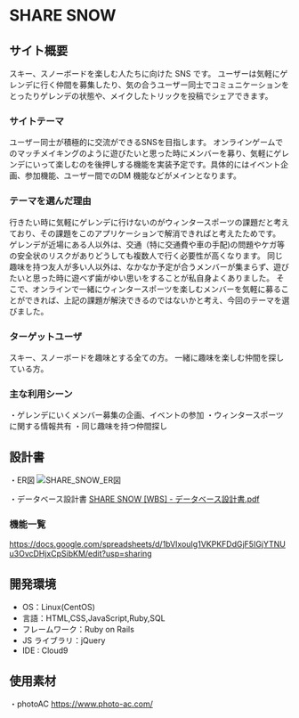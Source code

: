 # SHARE SNOW

## サイト概要

スキー、スノーボードを楽しむ人たちに向けた SNS です。
ユーザーは気軽にゲレンデに行く仲間を募集したり、気の合うユーザー同士でコミュニケーションをとったりゲレンデの状態や、メイクしたトリックを投稿でシェアできます。

### サイトテーマ

ユーザー同士が積極的に交流ができるSNSを目指します。
オンラインゲームでのマッチメイキングのように遊びたいと思った時にメンバーを募り、気軽にゲレンデにいって楽しむのを後押しする機能を実装予定です。具体的にはイベント企画、参加機能、ユーザー間でのDM 機能などがメインとなります。

### テーマを選んだ理由

行きたい時に気軽にゲレンデに行けないのがウィンタースポーツの課題だと考えており、その課題をこのアプリケーションで解消できればと考えたためです。
ゲレンデが近場にある人以外は、交通（特に交通費や車の手配)の問題やケガ等の安全状のリスクがありどうしても複数人で行く必要性が高くなります。
同じ趣味を持つ友人が多い人以外は、なかなか予定が合うメンバーが集まらず、遊びたいと思った時に遊べず歯がゆい思いをすることが私自身よくありました。
そこで、オンラインで一緒にウィンタースポーツを楽しむメンバーを気軽に募ることができれば、上記の課題が解決できるのではないかと考え、今回のテーマを選びました。

### ターゲットユーザ

スキー、スノーボードを趣味とする全ての方。
一緒に趣味を楽しむ仲間を探している方。

### 主な利用シーン

・ゲレンデにいくメンバー募集の企画、イベントの参加
・ウィンタースポーツに関する情報共有
・同じ趣味を持つ仲間探し

## 設計書

・ER図
![SHARE_SNOW_ER図](https://user-images.githubusercontent.com/67654114/102649733-12790200-41ad-11eb-84c7-485d4d57ae6c.jpg)

・データベース設計書
[SHARE SNOW [WBS] - データベース設計書.pdf](https://github.com/JunyaAmano/SHARE-SNOW/files/5717545/SHARE.SNOW.WBS.-.pdf)


### 機能一覧
https://docs.google.com/spreadsheets/d/1bVIxouIg1VKPKFDdGjF5IGjYTNUu3OvcDHjxCpSibKM/edit?usp=sharing

## 開発環境

- OS：Linux(CentOS)
- 言語：HTML,CSS,JavaScript,Ruby,SQL
- フレームワーク：Ruby on Rails
- JS ライブラリ：jQuery
- IDE : Cloud9 

## 使用素材

・photoAC https://www.photo-ac.com/
